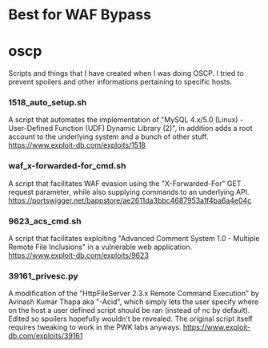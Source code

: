 # Best for WAF Bypass

# oscp
Scripts and things that I have created when I was doing OSCP.  I tried to prevent spoilers and other informations pertaining to specific hosts.  

### 1518_auto_setup.sh
A script that automates the implementation of "MySQL 4.x/5.0 (Linux) - User-Defined Function (UDF) Dynamic Library (2)", in addition adds a root account to the underlying system and a bunch of other stuff.
https://www.exploit-db.com/exploits/1518

### waf_x-forwarded-for_cmd.sh
A script that facilitates WAF evasion using the "X-Forwarded-For" GET request parameter, while also supplying commands to an underlying API.
https://portswigger.net/bappstore/ae2611da3bbc4687953a1f4ba6a4e04c

### 9623_acs_cmd.sh
A script that facilitates exploiting "Advanced Comment System 1.0 - Multiple Remote File Inclusions" in a vulnerable web application. 
https://www.exploit-db.com/exploits/9623

### 39161_privesc.py
A modification of the "HttpFileServer 2.3.x Remote Command Execution" by  Avinash Kumar Thapa aka "-Acid", which simply lets the user specify where on the host a user defined script should be ran (instead of nc by default).  Edited so spoilers hopefully wouldn't be revealed.  The original script itself requires tweaking to work in the PWK labs anyways.
https://www.exploit-db.com/exploits/39161
